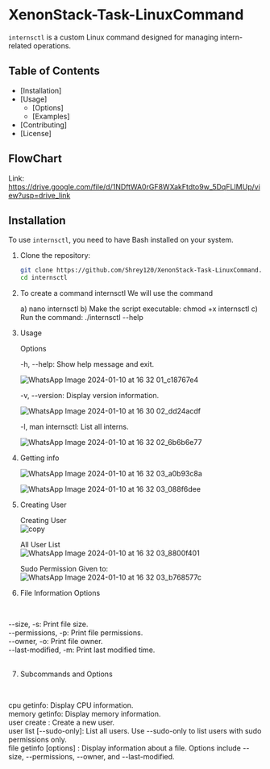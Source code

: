 # XenonStack-Task-LinuxCommand

`internsctl` is a custom Linux command designed for managing intern-related operations.

## Table of Contents

- [Installation]
- [Usage]
  - [Options]
  - [Examples]
- [Contributing]
- [License]

## FlowChart

  Link: https://drive.google.com/file/d/1NDftWA0rGF8WXakFtdto9w_5DqFLIMUp/view?usp=drive_link

## Installation

To use `internsctl`, you need to have Bash installed on your system.

1. Clone the repository:

   ```bash
   git clone https://github.com/Shrey120/XenonStack-Task-LinuxCommand.git
   cd internsctl

2. To create a command internsctl We will use the command

   a) nano internsctl
   b) Make the script executable:
      chmod +x internsctl
   c) Run the command:
      ./internsctl --help

3. Usage

   Options

   -h, --help: Show help message and exit.

   ![WhatsApp Image 2024-01-10 at 16 32 01_c18767e4](https://github.com/Shrey120/XenonStack-Task-LinuxCommand/assets/86106616/328f6161-522e-42a2-926c-45df229a437e)

   -v, --version: Display version information.

   ![WhatsApp Image 2024-01-10 at 16 30 02_dd24acdf](https://github.com/Shrey120/XenonStack-Task-LinuxCommand/assets/86106616/2f076bf1-314c-4b8f-b759-775f04d70543)

   -l, man internsctl: List all interns.

   ![WhatsApp Image 2024-01-10 at 16 32 02_6b6b6e77](https://github.com/Shrey120/XenonStack-Task-LinuxCommand/assets/86106616/36ff36ed-78be-45e4-a90a-d499e66db860)

4. Getting info

   ![WhatsApp Image 2024-01-10 at 16 32 03_a0b93c8a](https://github.com/Shrey120/XenonStack-Task-LinuxCommand/assets/86106616/a9b94702-7718-4c4a-9e14-0c19744d3638)

   ![WhatsApp Image 2024-01-10 at 16 32 03_088f6dee](https://github.com/Shrey120/XenonStack-Task-LinuxCommand/assets/86106616/7b10eb7f-5956-45a1-934d-920ab399d964)

 
5. Creating User

   Creating User<br/>
   ![copy](https://github.com/Shrey120/XenonStack-Task-LinuxCommand/assets/86106616/1d6257d8-f908-45bc-9ff9-497d34a8e489)


   All User List<br/>
   ![WhatsApp Image 2024-01-10 at 16 32 03_8800f401](https://github.com/Shrey120/XenonStack-Task-LinuxCommand/assets/86106616/95ea80ba-19cb-4ad1-b330-b5db61a7635d)

   Sudo Permission Given to:<br/>
   ![WhatsApp Image 2024-01-10 at 16 32 03_b768577c](https://github.com/Shrey120/XenonStack-Task-LinuxCommand/assets/86106616/15f89920-eb15-4007-bfe7-26aa1ffc7843)
  

6. File Information Options
<br/>

   --size, -s: Print file size.<br/>
   --permissions, -p: Print file permissions.<br/>
   --owner, -o: Print file owner.<br/>
   --last-modified, -m: Print last modified time.<br/>
<br/>

7. Subcommands and Options
<br/>

   cpu getinfo: Display CPU information.<br/>
   memory getinfo: Display memory information.<br/>
   user create <username>: Create a new user.<br/>
   user list [--sudo-only]: List all users. Use --sudo-only to list users with sudo permissions only.<br/>
   file getinfo [options] <file-name>: Display information about a file. Options include --size, --permissions, --owner, and --last-modified.

   
